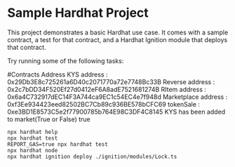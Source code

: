 # Sample Hardhat Project

This project demonstrates a basic Hardhat use case. It comes with a sample contract, a test for that contract, and a Hardhat Ignition module that deploys that contract.

Try running some of the following tasks:

#Contracts Address
KYS address : 0x29Db3E8c725261a6D40c2071770a72e7748Bc33B
Reverse address : 0x2c7bDD34F520Ef27d0412eF6A8adE7521681274B
RItem address : 0x6a4C732917dEC14F3A744ca9EC1c54EC4e7f948d
Marketplace address : 0xf3Ee934423eed82502BC7Cb89c936BE578bCFC69
tokenSale : 0xe3BD1E8573C5e2f77900785b764E98C3DF4C8145
KYS has been added to market(True or False) true

```shell
npx hardhat help
npx hardhat test
REPORT_GAS=true npx hardhat test
npx hardhat node
npx hardhat ignition deploy ./ignition/modules/Lock.ts
```
